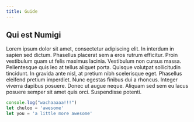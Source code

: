```yaml
---
title: Guide
---
```


## Qui est Numigi
Lorem ipsum dolor sit amet, consectetur adipiscing elit. In interdum in sapien sed dictum. Phasellus placerat sem a eros rutrum efficitur. Proin vestibulum quam ut felis maximus lacinia. Vestibulum non cursus massa. Pellentesque quis leo at tellus aliquet porta. Quisque volutpat sollicitudin tincidunt. In gravida ante nisl, at pretium nibh scelerisque eget. Phasellus eleifend pretium imperdiet. Nunc egestas finibus dui a rhoncus. Integer viverra dapibus posuere. Donec ut augue neque. Aliquam sed sem eu lacus posuere semper sit amet quis orci. Suspendisse potenti.

```js
console.log("wachaaaaa!!!")
let chuloo = 'awesome'
let you = 'a little more awesome'
```
